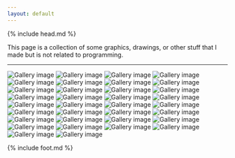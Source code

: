 ```yaml
---
layout: default
---
```


{% include head.md %}

This page is a collection of some graphics, drawings, or other stuff that I made but is not related to programming.

***

<div class="gallery">
  <img src="assets/img/northeast.png" alt="Gallery image">
  <img src="assets/img/northeast_rev.png" alt="Gallery image">
  <img src="assets/img/pico_rev.png" alt="Gallery image">
  <img src="assets/img/pico.png" alt="Gallery image">
  <img src="assets/img/janine_icons.png" alt="Gallery image">
  <img src="assets/img/janine_icons_rev.png" alt="Gallery image">
  <img src="assets/img/janine.png" alt="Gallery image">
  <img src="assets/img/janine_rev.png" alt="Gallery image">
  <img src="assets/img/ronde_rev.png" alt="Gallery image">
  <img src="assets/img/ronde.png" alt="Gallery image">
  <img src="assets/img/porto.png" alt="Gallery image">
  <img src="assets/img/porto_rev.png" alt="Gallery image">
  <img src="assets/img/conneqt_rev.png" alt="Gallery image">
  <img src="assets/img/conneqt.png" alt="Gallery image">
  <img src="assets/img/janine_post.png" alt="Gallery image">
  <img src="assets/img/janine_post1.png" alt="Gallery image">
  <img src="assets/img/janine_post3.png" alt="Gallery image">
  <img src="assets/img/janine_post2.png" alt="Gallery image">
  <img src="assets/img/ensolco.png" alt="Gallery image">
  <img src="assets/img/ensolco_rev.png" alt="Gallery image">
  <img src="assets/img/edifik_rev.png" alt="Gallery image">
  <img src="assets/img/edifik.png" alt="Gallery image">
  <img src="assets/img/gengorg.png" alt="Gallery image">
  <img src="assets/img/gengorg_rev.png" alt="Gallery image">
  <img src="assets/img/janine_ig1.png" alt="Gallery image">
  <img src="assets/img/janine_ig2.png" alt="Gallery image">
  <img src="assets/img/janine_ig3.png" alt="Gallery image">
  <img src="assets/img/janine_ig4.png" alt="Gallery image">
  <img src="assets/img/janine_ig5.png" alt="Gallery image">
  <img src="assets/img/janine_ig6.png" alt="Gallery image">
  <img src="assets/img/janine_ig7.png" alt="Gallery image">
  <img src="assets/img/janine_comp.png" alt="Gallery image">
  <img src="assets/img/infograph.png" alt="Gallery image">
  <img src="assets/img/janine_graph.png" alt="Gallery image">
</div>

{% include foot.md %}
